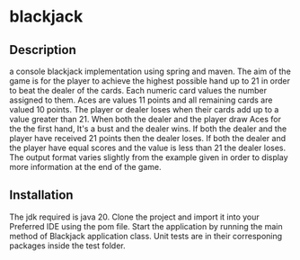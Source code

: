 # blackjack
## Description
a console blackjack implementation using spring and maven.
The aim of the game is for the player to achieve the highest possible hand up to 21 in order to beat the dealer of the cards.
Each numeric card values the number assigned to them.
Aces are values 11 points and all remaining cards are valued 10 points.
The player or dealer loses when their cards add up to a value greater than 21.
When both the dealer and the player draw  Aces for the the first hand, It's a bust and the dealer wins.
If both the dealer and the player have received 21 points then the dealer loses.
If both the dealer and the player have equal scores and the value is less than 21 the dealer loses.
The output format varies slightly from the example given in order to display more information at the end of the game.
## Installation
The jdk required is java 20.
Clone the project and import it into your Preferred IDE using the pom file.
Start the application by running the main method of Blackjack application class.
Unit tests are in their corresponing packages inside the test folder.
